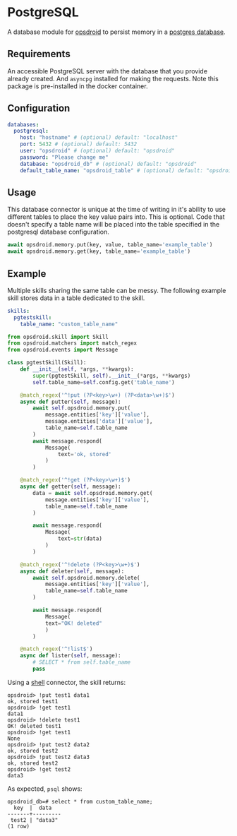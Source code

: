 # PostgreSQL

A database module for [opsdroid](https://github.com/opsdroid/opsdroid) to persist memory in a [postgres database](https://www.postgresql.org/).

## Requirements
An accessible PostgreSQL server with the database that you provide already created.
And `asyncpg` installed for making the requests. Note this package is pre-installed in the docker container.

## Configuration

```yaml
databases:
  postgresql:
    host: "hostname" # (optional) default: "localhost"
    port: 5432 # (optional) default: 5432
    user: "opsdroid" # (optional) default: "opsdroid"
    password: "Please change me"
    database: "opsdroid_db" # (optional) default: "opsdroid"
    default_table_name: "opsdroid_table" # (optional) default: "opsdroid_default"
```

## Usage
This database connector is unique at the time of writing in it's ability to use different tables to place the key value pairs into. This is optional. Code that doesn't specify a table name will be placed into the table specified in the postgresql database configuration.
```python
await opsdroid.memory.put(key, value, table_name='example_table')
await opsdroid.memory.get(key, table_name='example_table')
```

## Example
Multiple skills sharing the same table can be messy. The following example skill stores data in a table dedicated to the skill.

```yaml
skills:
  pgtestskill:
    table_name: "custom_table_name"
```

```python
from opsdroid.skill import Skill
from opsdroid.matchers import match_regex
from opsdroid.events import Message

class pgtestSkill(Skill):
    def __init__(self, *args, **kwargs):
        super(pgtestSkill, self).__init__(*args, **kwargs)
        self.table_name=self.config.get('table_name')

    @match_regex('^!put (?P<key>\w+) (?P<data>\w+)$')
    async def putter(self, message):
        await self.opsdroid.memory.put(
            message.entities['key']['value'],
            message.entities['data']['value'],
            table_name=self.table_name
        )
        await message.respond(
            Message(
                text='ok, stored'
            )
        )

    @match_regex('^!get (?P<key>\w+)$')
    async def getter(self, message):
        data = await self.opsdroid.memory.get(
            message.entities['key']['value'],
            table_name=self.table_name
        )

        await message.respond(
            Message(
                text=str(data)
            )
        )

    @match_regex('^!delete (?P<key>\w+)$')
    async def deleter(self, message):
        await self.opsdroid.memory.delete(
            message.entities['key']['value'],
            table_name=self.table_name
        )

        await message.respond(
            Message(
            text="OK! deleted"
            )
        )

    @match_regex('^!list$')
    async def lister(self, message):
        # SELECT * from self.table_name
        pass
```

Using  a [shell](../connectors/shell) connector, the skill returns:
```
opsdroid> !put test1 data1
ok, stored test1
opsdroid> !get test1
data1
opsdroid> !delete test1
OK! deleted test1
opsdroid> !get test1
None
opsdroid> !put test2 data2
ok, stored test2
opsdroid> !put test2 data3
ok, stored test2
opsdroid> !get test2
data3
```
As expected, `psql` shows:
```
opsdroid_db=# select * from custom_table_name;
  key  |  data   
-------+---------
 test2 | "data3"
(1 row)
```
